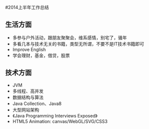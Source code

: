 #2014上半年工作总结

## 生活方面

* 多参与户外活动，跟朋友聚聚会，维系感情，别宅了，骚年
* 多看几本与技术无关的书籍，类型无所谓，不要不是IT技术书籍即可
* Improve English
* 学会理财，基金，借贷，股票

## 技术方面

* JVM
* 多线程、高并发
* 数据结构与算法
* Java Collection、Java8
* 大型网站架构
* 《Java Programming Interviews Exposed》
* HTML5 Animation: canvas/WebGL/SVG/CSS3
